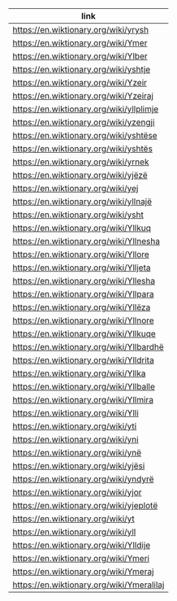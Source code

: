 |link|
|----|
|https://en.wiktionary.org/wiki/yrysh|
|https://en.wiktionary.org/wiki/Ymer|
|https://en.wiktionary.org/wiki/Ylber|
|https://en.wiktionary.org/wiki/yshtje|
|https://en.wiktionary.org/wiki/Yzeir|
|https://en.wiktionary.org/wiki/Yzeiraj|
|https://en.wiktionary.org/wiki/yllplimje|
|https://en.wiktionary.org/wiki/yzengji|
|https://en.wiktionary.org/wiki/yshtëse|
|https://en.wiktionary.org/wiki/yshtës|
|https://en.wiktionary.org/wiki/yrnek|
|https://en.wiktionary.org/wiki/yjëzë|
|https://en.wiktionary.org/wiki/yej|
|https://en.wiktionary.org/wiki/yllnajë|
|https://en.wiktionary.org/wiki/ysht|
|https://en.wiktionary.org/wiki/Yllkuq|
|https://en.wiktionary.org/wiki/Yllnesha|
|https://en.wiktionary.org/wiki/Yllore|
|https://en.wiktionary.org/wiki/Ylljeta|
|https://en.wiktionary.org/wiki/Yllesha|
|https://en.wiktionary.org/wiki/Yllpara|
|https://en.wiktionary.org/wiki/Yllëza|
|https://en.wiktionary.org/wiki/Yllnore|
|https://en.wiktionary.org/wiki/Yllkuqe|
|https://en.wiktionary.org/wiki/Yllbardhë|
|https://en.wiktionary.org/wiki/Ylldrita|
|https://en.wiktionary.org/wiki/Yllka|
|https://en.wiktionary.org/wiki/Yllballe|
|https://en.wiktionary.org/wiki/Yllmira|
|https://en.wiktionary.org/wiki/Ylli|
|https://en.wiktionary.org/wiki/yti|
|https://en.wiktionary.org/wiki/yni|
|https://en.wiktionary.org/wiki/ynë|
|https://en.wiktionary.org/wiki/yjësi|
|https://en.wiktionary.org/wiki/yndyrë|
|https://en.wiktionary.org/wiki/yjor|
|https://en.wiktionary.org/wiki/yjeplotë|
|https://en.wiktionary.org/wiki/yt|
|https://en.wiktionary.org/wiki/yll|
|https://en.wiktionary.org/wiki/Ylldije|
|https://en.wiktionary.org/wiki/Ymeri|
|https://en.wiktionary.org/wiki/Ymeraj|
|https://en.wiktionary.org/wiki/Ymeralilaj|
